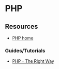 PHP
===

Resources
---------

 - [PHP home](https://www.php.net/)


### Guides/Tutorials ###

 - [PHP - The Right Way](https://phptherightway.com/)
